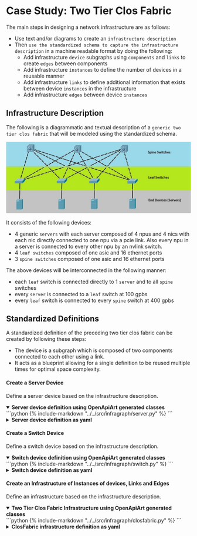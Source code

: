 # Case Study: Two Tier Clos Fabric
The main steps in designing a network infrastructure are as follows:

* Use text and/or diagrams to create an `infrastructure description`
* Then `use the standardized schema to capture the infrastructure description` in a machine readable format by doing the following:
    * Add infrastructure `device` subgraphs using `components` and `links` to create `edges` between components
    * Add infrastructure `instances` to define the number of devices in a reusable manner
    * Add infrastructure `links` to define additional information that exists between device `instances` in the infrastructure
    * Add infrastructure `edges` between device `instances`

## Infrastructure Description
The following is a diagrammatic and textual description of a `generic two tier clos fabric` that will be modeled using the standardized schema.

![spine and leaf](./images/spine-and-leaf.jpg)

It consists of the following devices:

* 4 generic `servers` with each server composed of 4 npus and 4 nics with each nic directly connected to one npu via a pcie link.  Also every npu in a server is connected to every other npu by an nvlink switch.
* 4 `leaf switches` composed of one asic and 16 ethernet ports
* 3 `spine switches` composed of one asic and 16 ethernet ports

The above devices will be interconnected in the following manner:

* each `leaf` switch is connected directly to 1 `server` and to all `spine` switches
* every `server` is connected to a `leaf` switch at 100 gpbs
* every `leaf` switch is connected to every `spine` switch at 400 gpbs

## Standardized Definitions
A standardized definition of the preceding two tier clos fabric can be created by following these steps:

* The device is a subgraph which is composed of two components connected to each other using a link.
* It acts as a blueprint allowing for a single definition to be reused multiple times for optimal space complexity.

#### Create a Server Device
Define a server device based on the infrastructure description.
<details open>
<summary><strong>Server device definition using OpenApiArt generated classes</strong></summary>
```python
{% include-markdown "../../src/infragraph/server.py" %}
```
</details>
<details closed>
<summary><strong>Server device definition as yaml</strong></summary>
```yaml
{% include-markdown "./yaml/server.yaml" %}
```
</details>

#### Create a Switch Device
Define a switch device based on the infrastructure description.
<details open>
<summary><strong>Switch device definition using OpenApiArt generated classes</strong></summary>
```python
{% include-markdown "../../src/infragraph/switch.py" %}
```
</details>
<details closed>
<summary><strong>Switch device definition as yaml</strong></summary>
```yaml
{% include-markdown "./yaml/switch.yaml" %}
```
</details>

#### Create an Infrastructure of Instances of devices, Links and Edges
Define an infrastructure based on the infrastructure description.
<details open>
<summary><strong>Two Tier Clos Fabric Infrastructure using OpenApiArt generated classes</strong></summary>
```python
{% include-markdown "../../src/infragraph/closfabric.py" %}
```
</details>

<details closed>
<summary><strong>ClosFabric infrastructure definition as yaml</strong></summary>
```yaml
{% include-markdown "./yaml/closfabric.yaml" %}
```
</details>

